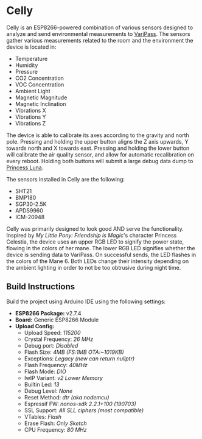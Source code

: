 # Celly
Celly is an ESP8266-powered combination of various sensors designed to analyze and send environmental measurements to [VariPass](https://varipass.org/). The sensors gather various measurements related to the room and the environment the device is located in:
- Temperature
- Humidity
- Pressure
- CO2 Concentration
- VOC Concentration
- Ambient Light
- Magnetic Magnitude
- Magnetic Inclination
- Vibrations X
- Vibrations Y
- Vibrations Z

The device is able to calibrate its axes according to the gravity and north pole. Pressing and holding the upper button aligns the Z axis upwards, Y towards north and X towards east. Pressing and holding the lower button will calibrate the air quality sensor, and allow for automatic recalibration on every reboot. Holding both buttons will submit a large debug data dump to [Princess Luna](https://github.com/Thorinair/Princess-Luna).

The sensors installed in Celly are the following:
- SHT21
- BMP180
- SGP30-2.5K
- APDS9960
- ICM-20948

Celly was primarily designed to look good AND serve the functionality. Inspired by *My Little Pony: Friendship is Magic*'s character Princess Celestia, the device uses an upper RGB LED to signify the power state, flowing in the colors of her mane. The lower RGB LED signifies whether the device is sending data to VariPass. On successful sends, the LED flashes in the colors of the Mane 6. Both LEDs change their intensity depending on the ambient lighting in order to not be too obtrusive during night time.

## Build Instructions

Build the project using Arduino IDE using the following settings:

- **ESP8266 Package:** v2.7.4
- **Board:** Generic ESP8266 Module
- **Upload Config:**
    - Upload Speed: *115200*
    - Crystal Frequency: *26 MHz*
    - Debug port: *Disabled*
    - Flash Size: *4MB (FS:1MB OTA:~1019KB)*
    - Exceptions: *Legacy (new can return nullptr)*
    - Flash Frequency: *40MHz*
    - Flash Mode: *DIO*
    - IwIP Variant: *v2 Lower Memory*
    - Builtin Led: *13*
    - Debug Level: *None*
    - Reset Method: *dtr (aka nodemcu)*
    - Espressif FW: *nonos-sdk 2.2.1+100 (190703)*
    - SSL Support: *All SLL ciphers (most compatible)*
    - VTables: *Flash*
    - Erase Flash: *Only Sketch*
    - CPU Frequency: *80 MHz*